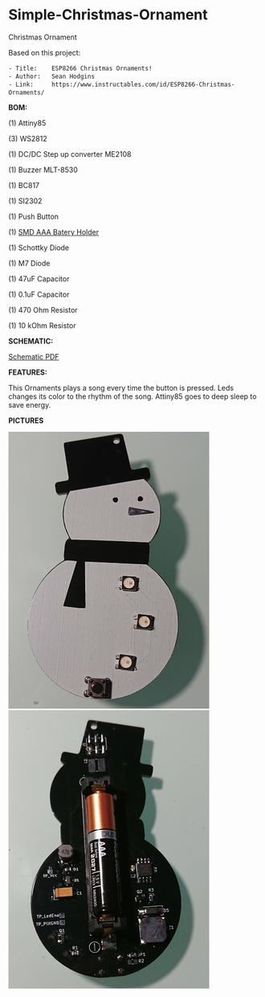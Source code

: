 # Simple-Christmas-Ornament
Christmas Ornament

Based on this project:

	- Title:	ESP8266 Christmas Ornaments!
	- Author:	Sean Hodgins
	- Link:		https://www.instructables.com/id/ESP8266-Christmas-Ornaments/



**BOM:**

(1) Attiny85

(3) WS2812

(1) DC/DC Step up converter ME2108

(1) Buzzer MLT-8530

(1) BC817

(1) SI2302

(1) Push Button

(1) [SMD AAA Batery Holder](https://www.aliexpress.com/item/5Pcs-lot-1-AAA-Battery-Holder-SMD-SMT-High-Quality-Battery-Box-With-Bronze-Pins-TBH/32795495670.html?ws_ab_test=searchweb0_0,searchweb201602_5_10065_10068_10547_319_10891_317_10548_10696_10084_453_454_10083_10618_10307_10820_10821_10301_10303_537_536_10059_10884_10887_321_322_10103,searchweb201603_51,ppcSwitch_0&algo_expid=1f16c75a-10c3-4c96-85c8-67561e371a74-2&algo_pvid=1f16c75a-10c3-4c96-85c8-67561e371a74&transAbTest=ae803_3)

(1) Schottky Diode

(1) M7 Diode

(1) 47uF Capacitor

(1) 0.1uF Capacitor 

(1) 470 Ohm Resistor

(1) 10 kOhm Resistor


**SCHEMATIC:**

 [Schematic PDF](https://github.com/JaviElio/Simple-Christmas-Ornament/blob/master/Schematic.pdf)



**FEATURES:**

This Ornaments plays a song every time the button is pressed. Leds changes its color to the rhythm of the song.
Attiny85 goes to deep sleep to save energy.


**PICTURES**

<img src="Pictures/DSC_0224.jpg" width=400>	<img src="Pictures/DSC_0223.jpg" width=400>
